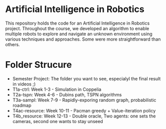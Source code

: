 # Artificial Intelligence in Robotics

This repository holds the code for an Artificial Intelligence in Robotics project. Throughout the course, we developed an algorithm to enable multiple robots to explore and navigate an unknown environment using various techniques and approaches. Some were more straightforward than others.

# Folder Strucure

* Semester Project: The folder you want to see, especialyl the final result in videos ;)
* T1a-ctrl: Week 1-3 - Simulation in Coppelia
* T2a-tspn: Week 4-6 - Dubins path, TSPN algorithms
* T3a-sampl: Week 7-9 - Rapidly-exporing random graph, probabilistic roadmap
* T4ac-resource: Week 10-11 - Pacman greedy + Value-iteration policy
* T4b_resource: Week 12-13 - Double oracle, Two agents: one sets the cameras, second one wants to stay unseed
